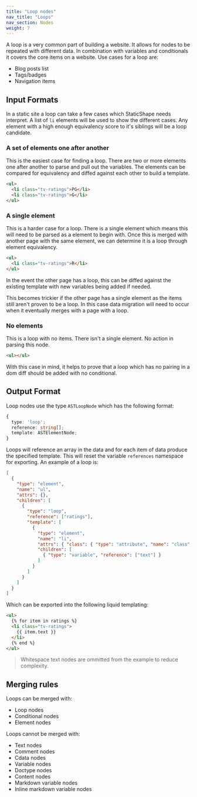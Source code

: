 ```yaml
---
title: "Loop nodes"
nav_title: "Loops"
nav_section: Nodes
weight: 7
---
```


A loop is a very common part of building a website. It allows for nodes to be repeated with different data. In combination with variables and conditionals it covers the core items on a website. Use cases for a loop are:

- Blog posts list
- Tags/badges
- Navigation items

## Input Formats

In a static site a loop can take a few cases which StaticShape needs interpret. A list of `li` elements will be used to show the different cases. Any element with a high enough equivalency score to it's siblings will be a loop candidate.

### A set of elements one after another

This is the easiest case for finding a loop. There are two or more elements one after another to parse and pull out the variables. The elements can be compared for equivalency and diffed against each other to build a template.

```html
<ul>
  <li class="tv-ratings">PG</li>
  <li class="tv-ratings">G</li>
</ul>
```

### A single element

This is a harder case for a loop. There is a single element which means this will need to be parsed as a element to begin with. Once this is merged with another page with the same element, we can determine it is a loop through element equivalency.

```html
<ul>
  <li class="tv-ratings">R</li>
</ul>
```

In the event the other page has a loop, this can be diffed against the existing template with new variables being added if needed. 

This becomes trickier if the other page has a single element as the items still aren't proven to be a loop. In this case data migration will need to occur when it eventually merges with a page with a loop.

### No elements

This is a loop with no items. There isn't a single element. No action in parsing this node.

```html
<ul></ul>
```

With this case in mind, it helps to prove that a loop which has no pairing in a dom diff should be added with no conditional.

## Output Format

Loop nodes use the type `ASTLoopNode` which has the following format:

```typescript
{
  type: 'loop';
  reference: string[];
  template: ASTElementNode;
}
```

Loops will reference an array in the data and for each item of data produce the specified template. This will reset the variable `references` namespace for exporting. An example of a loop is:

```json
[
  {
    "type": "element",
    "name": "ul",
    "attrs": {},
    "children": [
      {
        "type": "loop",
        "reference": ["ratings"],
        "template": [
          {
            "type": "element",
            "name": "li",
            "attrs": { "class": { "type": "attribute", "name": "class", "value": "tv-ratings" } },
            "children": [
              { "type": "variable", "reference": ["text"] }
            ]
          }
        ]
      }
    ]
  }
]
```

Which can be exported into the following liquid templating:

```html
<ul>
  {% for item in ratings %}
  <li class="tv-ratings">
    {{ item.text }}
  </li>
  {% end %}
</ul>
```

> Whitespace text nodes are ommitted from the example to reduce complexity.

## Merging rules

Loops can be merged with:

- Loop nodes
- Conditional nodes
- Element nodes

Loops cannot be merged with:

- Text nodes
- Comment nodes
- Cdata nodes
- Variable nodes
- Doctype nodes
- Content nodes
- Markdown variable nodes
- Inline markdown variable nodes
